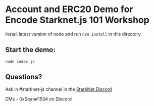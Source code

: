 # Account and ERC20 Demo for Encode Starknet.js 101 Workshop

Install latest version of node and run `npm install` in this directory.

## Start the demo:

`node index.js`

## Questions?

Ask in #starknet-js channel in the [StarkNet Discord ](discord.gg/uJ9HZTUk2Y)

DMs - 0xSean#1534 on Discord
